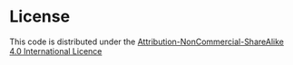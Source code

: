 # License

This code is distributed under the
[Attribution-NonCommercial-ShareAlike 4.0 International Licence](www.creativecommons.org/licenses/by-nc-sa/4.0/legalcode)

